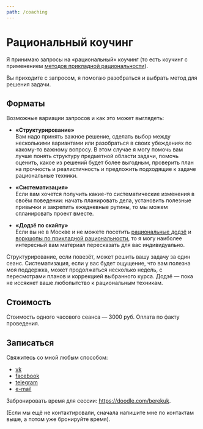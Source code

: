 ```yaml
---
path: /coaching
---
```

# Рациональный коучинг

Я принимаю запросы на «рациональный» коучинг (то есть коучинг с применением [методов прикладной рациональности](https://kocherga-club.ru/workshop)).

Вы приходите с запросом, я помогаю разобраться и выбрать метод для решения задачи.

## Форматы

Возможные вариации запросов и как это может выглядеть:

* **«Структурирование»**<br>
Вам надо принять важное решение, сделать выбор между несколькими вариантами или разобраться в своих убеждениях по какому-то важному вопросу. В этом случае я могу помочь вам лучше понять структуру предметной области задачи, помочь оценить, какое из решений будет более выгодным, проверить план на прочность и реалистичность и предложить подходящие к задаче рациональные техники.

* **«Систематизация»**<br>
Если вам хочется получить какие-то систематические изменения в своём поведении: начать планировать дела, установить полезные привычки и закрепить ежедневные рутины, то мы можем спланировать проект вместе.

* **«Додзё по скайпу»**<br>
Если вы не в Москве и не можете посетить [рациональные додзё](https://vk.com/kocherga_dojo) и [воркшопы по прикладной рациональности](https://kocherga-club.ru/workshop), то я могу наиболее интересный вам материал пересказать для вас индивидуально.

Структурирование, если повезёт, может решить вашу задачу за один сеанс. Систематизация, если у вас будет ощущение, что вам полезна моя поддержка, может продолжаться несколько недель, с пересмотрами планов и коррекцией выбранного курса. Додзё — пока не иссякнет ваше любопытство к рациональным техникам.

## Стоимость

Стоимость одного часового сеанса — 3000 руб. Оплата по факту проведения.

## Записаться

Свяжитесь со мной любым способом:

* [vk](https://vk.com/berekuk)
* [facebook](https://facebook.com/berekuk)
* [telegram](https://t.me/berekuk)
* [e-mail](mailto:me@berekuk.ru)

Забронировать время для сессии: https://doodle.com/berekuk.

(Если мы ещё не контактировали, сначала напишите мне по контактам выше, а потом уже бронируйте время).
